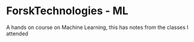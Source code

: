 # ForskTechnologies - ML

A hands on course on Machine Learning, this has notes from the classes I attended
